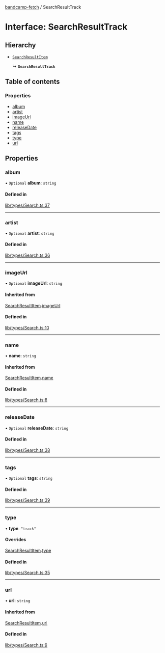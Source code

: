 [bandcamp-fetch](../README.md) / SearchResultTrack

# Interface: SearchResultTrack

## Hierarchy

- [`SearchResultItem`](SearchResultItem.md)

  ↳ **`SearchResultTrack`**

## Table of contents

### Properties

- [album](SearchResultTrack.md#album)
- [artist](SearchResultTrack.md#artist)
- [imageUrl](SearchResultTrack.md#imageurl)
- [name](SearchResultTrack.md#name)
- [releaseDate](SearchResultTrack.md#releasedate)
- [tags](SearchResultTrack.md#tags)
- [type](SearchResultTrack.md#type)
- [url](SearchResultTrack.md#url)

## Properties

### album

• `Optional` **album**: `string`

#### Defined in

[lib/types/Search.ts:37](https://github.com/patrickkfkan/bandcamp-fetch/blob/7bb1899/src/lib/types/Search.ts#L37)

___

### artist

• `Optional` **artist**: `string`

#### Defined in

[lib/types/Search.ts:36](https://github.com/patrickkfkan/bandcamp-fetch/blob/7bb1899/src/lib/types/Search.ts#L36)

___

### imageUrl

• `Optional` **imageUrl**: `string`

#### Inherited from

[SearchResultItem](SearchResultItem.md).[imageUrl](SearchResultItem.md#imageurl)

#### Defined in

[lib/types/Search.ts:10](https://github.com/patrickkfkan/bandcamp-fetch/blob/7bb1899/src/lib/types/Search.ts#L10)

___

### name

• **name**: `string`

#### Inherited from

[SearchResultItem](SearchResultItem.md).[name](SearchResultItem.md#name)

#### Defined in

[lib/types/Search.ts:8](https://github.com/patrickkfkan/bandcamp-fetch/blob/7bb1899/src/lib/types/Search.ts#L8)

___

### releaseDate

• `Optional` **releaseDate**: `string`

#### Defined in

[lib/types/Search.ts:38](https://github.com/patrickkfkan/bandcamp-fetch/blob/7bb1899/src/lib/types/Search.ts#L38)

___

### tags

• `Optional` **tags**: `string`

#### Defined in

[lib/types/Search.ts:39](https://github.com/patrickkfkan/bandcamp-fetch/blob/7bb1899/src/lib/types/Search.ts#L39)

___

### type

• **type**: ``"track"``

#### Overrides

[SearchResultItem](SearchResultItem.md).[type](SearchResultItem.md#type)

#### Defined in

[lib/types/Search.ts:35](https://github.com/patrickkfkan/bandcamp-fetch/blob/7bb1899/src/lib/types/Search.ts#L35)

___

### url

• **url**: `string`

#### Inherited from

[SearchResultItem](SearchResultItem.md).[url](SearchResultItem.md#url)

#### Defined in

[lib/types/Search.ts:9](https://github.com/patrickkfkan/bandcamp-fetch/blob/7bb1899/src/lib/types/Search.ts#L9)
